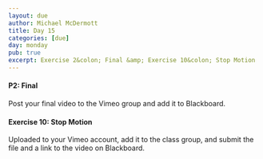 ```yaml
---
layout: due
author: Michael McDermott
title: Day 15
categories: [due]
day: monday
pub: true
excerpt: Exercise 2&colon; Final &amp; Exercise 10&colon; Stop Motion
---
```

#### P2: Final
Post your final video to the Vimeo group and add it to Blackboard.

#### Exercise 10: Stop Motion
Uploaded to your Vimeo account, add it to the class group, and submit the file and a link to the video on Blackboard.
